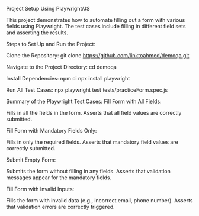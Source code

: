 Project Setup Using Playwright/JS

This project demonstrates how to automate filling out a form with various fields using Playwright. The test cases include filling in different field sets and asserting the results.

Steps to Set Up and Run the Project:

Clone the Repository:
git clone https://github.com/linktoahmed/demoqa.git

Navigate to the Project Directory:
cd demoqa

Install Dependencies:
npm ci
npx install playwright

Run All Test Cases:
npx playwright test tests/practiceForm.spec.js



Summary of the Playwright Test Cases:
Fill Form with All Fields:

Fills in all the fields in the form.
Asserts that all field values are correctly submitted.

Fill Form with Mandatory Fields Only:

Fills in only the required fields.
Asserts that mandatory field values are correctly submitted.

Submit Empty Form:

Submits the form without filling in any fields.
Asserts that validation messages appear for the mandatory fields.

Fill Form with Invalid Inputs:

Fills the form with invalid data (e.g., incorrect email, phone number).
Asserts that validation errors are correctly triggered.

